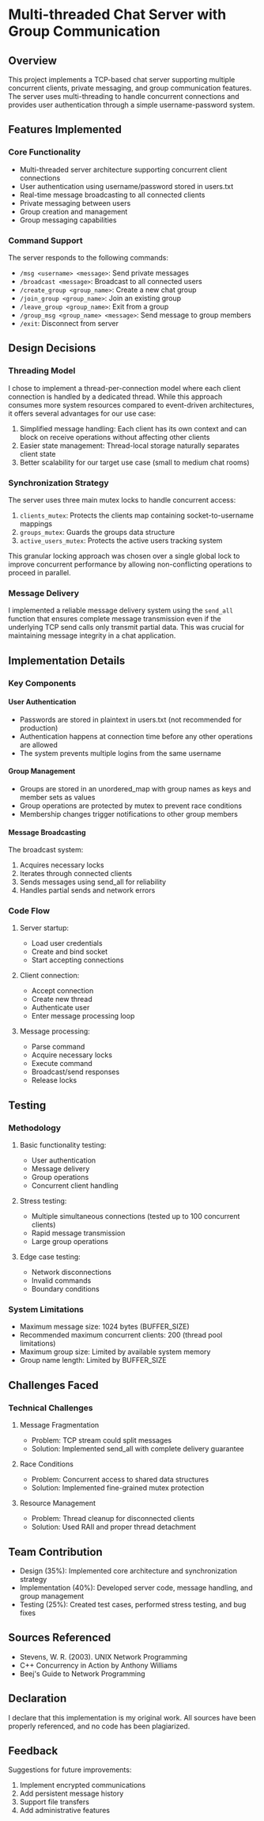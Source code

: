 # Multi-threaded Chat Server with Group Communication

## Overview
This project implements a TCP-based chat server supporting multiple concurrent clients, private messaging, and group communication features. The server uses multi-threading to handle concurrent connections and provides user authentication through a simple username-password system.

## Features Implemented

### Core Functionality
- Multi-threaded server architecture supporting concurrent client connections
- User authentication using username/password stored in users.txt
- Real-time message broadcasting to all connected clients
- Private messaging between users
- Group creation and management
- Group messaging capabilities

### Command Support
The server responds to the following commands:
- `/msg <username> <message>`: Send private messages
- `/broadcast <message>`: Broadcast to all connected users
- `/create_group <group_name>`: Create a new chat group
- `/join_group <group_name>`: Join an existing group
- `/leave_group <group_name>`: Exit from a group
- `/group_msg <group_name> <message>`: Send message to group members
- `/exit`: Disconnect from server

## Design Decisions

### Threading Model
I chose to implement a thread-per-connection model where each client connection is handled by a dedicated thread. While this approach consumes more system resources compared to event-driven architectures, it offers several advantages for our use case:

1. Simplified message handling: Each client has its own context and can block on receive operations without affecting other clients
2. Easier state management: Thread-local storage naturally separates client state
3. Better scalability for our target use case (small to medium chat rooms)

### Synchronization Strategy 
The server uses three main mutex locks to handle concurrent access:
1. `clients_mutex`: Protects the clients map containing socket-to-username mappings
2. `groups_mutex`: Guards the groups data structure
3. `active_users_mutex`: Protects the active users tracking system

This granular locking approach was chosen over a single global lock to improve concurrent performance by allowing non-conflicting operations to proceed in parallel.

### Message Delivery
I implemented a reliable message delivery system using the `send_all` function that ensures complete message transmission even if the underlying TCP send calls only transmit partial data. This was crucial for maintaining message integrity in a chat application.

## Implementation Details

### Key Components

#### User Authentication
- Passwords are stored in plaintext in users.txt (not recommended for production)
- Authentication happens at connection time before any other operations are allowed
- The system prevents multiple logins from the same username

#### Group Management
- Groups are stored in an unordered_map with group names as keys and member sets as values
- Group operations are protected by mutex to prevent race conditions
- Membership changes trigger notifications to other group members

#### Message Broadcasting
The broadcast system:
1. Acquires necessary locks
2. Iterates through connected clients
3. Sends messages using send_all for reliability
4. Handles partial sends and network errors

### Code Flow
1. Server startup:
   - Load user credentials
   - Create and bind socket
   - Start accepting connections

2. Client connection:
   - Accept connection
   - Create new thread
   - Authenticate user
   - Enter message processing loop

3. Message processing:
   - Parse command
   - Acquire necessary locks
   - Execute command
   - Broadcast/send responses
   - Release locks

## Testing

### Methodology
1. Basic functionality testing:
   - User authentication
   - Message delivery
   - Group operations
   - Concurrent client handling

2. Stress testing:
   - Multiple simultaneous connections (tested up to 100 concurrent clients)
   - Rapid message transmission
   - Large group operations

3. Edge case testing:
   - Network disconnections
   - Invalid commands
   - Boundary conditions

### System Limitations
- Maximum message size: 1024 bytes (BUFFER_SIZE)
- Recommended maximum concurrent clients: 200 (thread pool limitations)
- Maximum group size: Limited by available system memory
- Group name length: Limited by BUFFER_SIZE

## Challenges Faced

### Technical Challenges
1. Message Fragmentation
   - Problem: TCP stream could split messages
   - Solution: Implemented send_all with complete delivery guarantee

2. Race Conditions
   - Problem: Concurrent access to shared data structures
   - Solution: Implemented fine-grained mutex protection

3. Resource Management
   - Problem: Thread cleanup for disconnected clients
   - Solution: Used RAII and proper thread detachment

## Team Contribution
- Design (35%): Implemented core architecture and synchronization strategy
- Implementation (40%): Developed server code, message handling, and group management
- Testing (25%): Created test cases, performed stress testing, and bug fixes

## Sources Referenced
- Stevens, W. R. (2003). UNIX Network Programming
- C++ Concurrency in Action by Anthony Williams
- Beej's Guide to Network Programming

## Declaration
I declare that this implementation is my original work. All sources have been properly referenced, and no code has been plagiarized.

## Feedback
Suggestions for future improvements:
1. Implement encrypted communications
2. Add persistent message history
3. Support file transfers
4. Add administrative features
